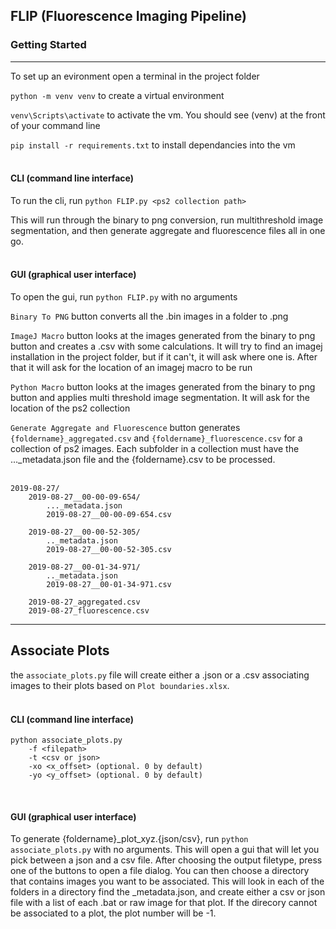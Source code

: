 ## FLIP (Fluorescence Imaging Pipeline)

### Getting Started 
---
To set up an evironment open a terminal in the project folder

`python -m venv venv` to create a virtual environment 

`venv\Scripts\activate` to activate the vm. You should see (venv) at the front of your command line

`pip install -r requirements.txt` to install dependancies into the vm
<br/><br/>

#### CLI (command line interface)

To run the cli, run `python FLIP.py <ps2 collection path>`

This will run through the binary to png conversion, run multithreshold image segmentation, and then generate aggregate and fluorescence files all in one go.
<br/><br/>

#### GUI (graphical user interface)

To open the gui, run `python FLIP.py` with no arguments

`Binary To PNG` button converts all the .bin images in a folder to .png

`ImageJ Macro` button looks at the images generated from the binary to png button and creates a .csv with some calculations. It will try to find an imagej installation in the project folder, but if it can't, it will ask where one is. After that it will ask for the location of an imagej macro to be run

`Python Macro` button looks at the images generated from the binary to png button and applies multi threshold image segmentation. It will ask for the location of the ps2 collection

`Generate Aggregate and Fluorescence` button generates `{foldername}_aggregated.csv` and `{foldername}_fluorescence.csv` for a collection of ps2 images. Each subfolder in a collection must have the ..._metadata.json file and the {foldername}.csv to be processed.
<br/><br/>

```
2019-08-27/
    2019-08-27__00-00-09-654/
        ..._metadata.json
        2019-08-27__00-00-09-654.csv

    2019-08-27__00-00-52-305/
        .._metadata.json
        2019-08-27__00-00-52-305.csv

    2019-08-27__00-01-34-971/
        .._metadata.json
        2019-08-27__00-01-34-971.csv

    2019-08-27_aggregated.csv
    2019-08-27_fluorescence.csv
```
---
## Associate Plots
the `associate_plots.py` file will create either a .json or a .csv associating images to their plots based on `Plot boundaries.xlsx`.
<br/><br/>

#### CLI (command line interface)

```
python associate_plots.py
    -f <filepath>
    -t <csv or json>
    -xo <x_offset> (optional. 0 by default)
    -yo <y_offset> (optional. 0 by default)
```
<br/>

#### GUI (graphical user interface)

To generate {foldername}_plot_xyz.{json/csv}, run `python associate_plots.py` with no arguments. This will open a gui that will let you pick between a json and a csv file. After choosing the output filetype, press one of the buttons to open a file dialog. You can then choose a directory that contains images you want to be associated. This will look in each of the folders in a directory find the _metadata.json, and create either a csv or json file with a list of each .bat or raw image for that plot. If the direcory cannot be associated to a plot, the plot number will be -1.
